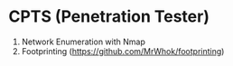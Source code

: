 # CPTS (Penetration Tester)
1. Network Enumeration with Nmap
2. Footprinting (https://github.com/MrWhok/footprinting)
